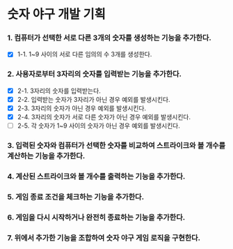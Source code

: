 # 숫자 야구 개발 기획

### 1. 컴퓨터가 선택한 서로 다른 3개의 숫자를 생성하는 기능을 추가한다.
- [x] 1-1. 1~9 사이의 서로 다른 임의의 수 3개를 생성한다.

### 2. 사용자로부터 3자리의 숫자를 입력받는 기능을 추가한다.
- [x] 2-1. 3자리의 숫자를 입력받는다.
- [x] 2-2. 입력받는 숫자가 3자리가 아닌 경우 예외를 발생시킨다.
- [x] 2-3. 3자리의 숫자가 아닌 경우 예외를 발생시킨다.
- [x] 2-4. 3자리의 숫자가 서로 다른 숫자가 아닌 경우 예외를 발생시킨다.
- [ ] 2-5. 각 숫자가 1~9 사이의 숫자가 아닌 경우 예외를 발생시킨다.

### 3. 입력된 숫자와 컴퓨터가 선택한 숫자를 비교하여 스트라이크와 볼 개수를 계산하는 기능을 추가한다.

### 4. 계산된 스트라이크와 볼 개수를 출력하는 기능을 추가한다.

### 5. 게임 종료 조건을 체크하는 기능을 추가한다.

### 6. 게임을 다시 시작하거나 완전히 종료하는 기능을 추가한다.

### 7. 위에서 추가한 기능을 조합하여 숫자 야구 게임 로직을 구현한다.